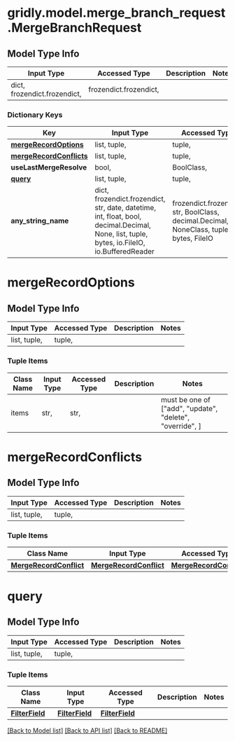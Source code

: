 # gridly.model.merge_branch_request.MergeBranchRequest

## Model Type Info
Input Type | Accessed Type | Description | Notes
------------ | ------------- | ------------- | -------------
dict, frozendict.frozendict,  | frozendict.frozendict,  |  | 

### Dictionary Keys
Key | Input Type | Accessed Type | Description | Notes
------------ | ------------- | ------------- | ------------- | -------------
**[mergeRecordOptions](#mergeRecordOptions)** | list, tuple,  | tuple,  |  | [optional] 
**[mergeRecordConflicts](#mergeRecordConflicts)** | list, tuple,  | tuple,  |  | [optional] 
**useLastMergeResolve** | bool,  | BoolClass,  |  | [optional] 
**[query](#query)** | list, tuple,  | tuple,  |  | [optional] 
**any_string_name** | dict, frozendict.frozendict, str, date, datetime, int, float, bool, decimal.Decimal, None, list, tuple, bytes, io.FileIO, io.BufferedReader | frozendict.frozendict, str, BoolClass, decimal.Decimal, NoneClass, tuple, bytes, FileIO | any string name can be used but the value must be the correct type | [optional]

# mergeRecordOptions

## Model Type Info
Input Type | Accessed Type | Description | Notes
------------ | ------------- | ------------- | -------------
list, tuple,  | tuple,  |  | 

### Tuple Items
Class Name | Input Type | Accessed Type | Description | Notes
------------- | ------------- | ------------- | ------------- | -------------
items | str,  | str,  |  | must be one of ["add", "update", "delete", "override", ] 

# mergeRecordConflicts

## Model Type Info
Input Type | Accessed Type | Description | Notes
------------ | ------------- | ------------- | -------------
list, tuple,  | tuple,  |  | 

### Tuple Items
Class Name | Input Type | Accessed Type | Description | Notes
------------- | ------------- | ------------- | ------------- | -------------
[**MergeRecordConflict**](MergeRecordConflict.md) | [**MergeRecordConflict**](MergeRecordConflict.md) | [**MergeRecordConflict**](MergeRecordConflict.md) |  | 

# query

## Model Type Info
Input Type | Accessed Type | Description | Notes
------------ | ------------- | ------------- | -------------
list, tuple,  | tuple,  |  | 

### Tuple Items
Class Name | Input Type | Accessed Type | Description | Notes
------------- | ------------- | ------------- | ------------- | -------------
[**FilterField**](FilterField.md) | [**FilterField**](FilterField.md) | [**FilterField**](FilterField.md) |  | 

[[Back to Model list]](../../README.md#documentation-for-models) [[Back to API list]](../../README.md#documentation-for-api-endpoints) [[Back to README]](../../README.md)

